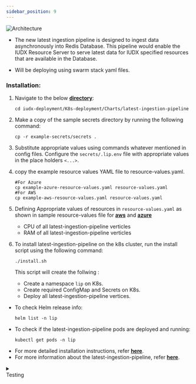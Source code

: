 ```yaml
---
sidebar_position: 9
---
```

<div class="img_background">
<div style={{textAlign: 'center'}}>

![Architecture](https://s3-ap-south-1-docs-resources.s3.ap-south-1.amazonaws.com/IUDX-resources/lip.png)
</div></div>

+ The new latest ingestion pipeline is designed to ingest data asynchronously into Redis Database. This pipeline would enable the IUDX Resource Server to serve latest data for IUDX specified resources that are available in the Database.

+ Will be deploying using swarm stack yaml files.


### Installation:

1. Navigate to the below **[directory](https://github.com/datakaveri/iudx-deployment/tree/5.0.0/K8s-deployment/Charts/latest-ingestion-pipeline)**:
    ```
    cd iudx-deployment/K8s-deployment/Charts/latest-ingestion-pipeline
    ```

2. Make a copy of the sample secrets directory by running the following command:
    ```
    cp -r example-secrets/secrets .
    ```

3. Substitute appropriate values using commands whatever mentioned in config files. Configure the `secrets/.lip.env` file with appropriate values in the place holders `<...>`.

4. copy the example resource values YAML file to resource-values.yaml.

    ```
    #For Azure
    cp example-azure-resource-values.yaml resource-values.yaml
    #For AWS
    cp example-aws-resource-values.yaml resource-values.yaml

    ```

5. Defining Appropriate values of resources in `resource-values.yaml` as shown in sample resource-values file for **[aws](https://github.com/datakaveri/iudx-deployment/blob/5.0.0/K8s-deployment/Charts/latest-ingestion-pipeline/example-aws-resource-values.yaml)** and **[azure](https://github.com/datakaveri/iudx-deployment/blob/5.0.0/K8s-deployment/Charts/latest-ingestion-pipeline/example-azure-resource-values.yaml)**

    - CPU of all latest-ingestion-pipeline verticles
    - RAM of all latest-ingestion-pipeline verticles 


6. To install latest-ingestion-pipeline on the k8s cluster, run the install script using the following command:
    ```
    ./install.sh
    ```
    This script will create the follwing :

    - Create a namespace `lip` on K8s.
    - Create required ConfigMap and Secrets on K8s.
    - Deploy all latest-ingestion-pipeline vertices.


- To check Helm release info:
    ```
    helm list -n lip
    ```
- To check if the latest-ingestion-pipeline pods are deployed and running:
    ```
    kubectl get pods -n lip
    ```
- For more detailed installation instructions, refer **[here](https://github.com/datakaveri/iudx-deployment/tree/5.0.0/K8s-deployment/Charts/latest-ingestion-pipeline#introduction)**.
- For more information about the latest-ingestion-pipeline, refer **[here](https://github.com/datakaveri/iudx-deployment/tree/5.0.0/K8s-deployment/Charts/latest-ingestion-pipeline#introduction)**.


<details>
<summary><div class="style">Testing</div></summary>

1. RMQ-LIP Pipeline Test

    a. Test the publishing of messages to exchange and routing to queue through a Python script

       1. Create Python Virtual Environment
          ```
          # Create venv
          python3 -m venv /home/iudx/.venv/iudx-tests

          # Activate venv
          source /home/iudx/.venv/iudx-tests/bin/activate
          ```

       2. Install All Necessary Packages from `requirements.txt`
          ```
          pip install -r requirements.txt
          ```

       3. Configure Test Exchanges as Follows

          | VHOST | Exchange Name | Type of Exchange |
          |-------|---------------|------------------|
          | IUDX  | test-itms      | topic            |

       4. Configure Exchange-Queue Binding as Follows

          | VHOST | Exchange   | Queue     | Routing   |
          |-------|------------|-----------|-----------|
          | IUDX  | test-itms  | database  | key       |
          | IUDX  | test-itms  | redis-latest | key     |

       5. Configure Parameters in the Python Script:
          
          ```
            # admin username
            username = ''
            # admin password
            password = ''
            # Public domain RMQ domain name
            host = ''
            # Public AMQPS port
            port = 
          ``` 

       6. Run the Python Scripts

       7. Refer **[here](https://github.com/datakaveri/iudx-deployment/tree/5.0.0/K8s-deployment/Charts/databroker/tests)**    for more information.

    b. Test if the Messages have Reached the Redis
       
       1. Exec into redis container
           ```
            kubectl exec -it -n redis redis-redis-cluster-0 bash
           ```

       2. Login to redis server through redis-cli
           ```
            redis-cli -a `cat $REDIS_PASSWORD_FILE` -h localhost -c
           ```

       3. See if that packet has come to Redis  
           ```
           # get packets 
           json.get test_itms
           ```

    c. There are no error logs at latest ingestion pipeline pods  during the publication..
    
    
1. Check the logs of all pods in lip namespace, there should not be any error log. If it's there , please do necessary as specified/indicated by the log.

    ```
    kubectl logs -f -n lip <lip-pod-name>
    ```

</details>